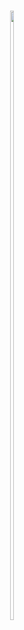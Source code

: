 #

<div align="center">
 <img src="https://i.giphy.com/3o7TKAPgVAWlmFBgwo.gif" width="10%" height="50%"/>
</div>
